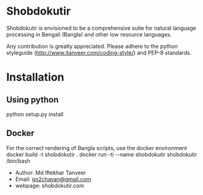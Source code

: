 # Shobdokutir

Shobdokutir is envisioned to be a comprehensive suite for natural language processing in Bengali (Bangla) and other low resource languages.

Any contribution is greatly appreciated.
Please adhere to the python styleguide (http://www.itanveer.com/coding-style/) and PEP-8 standards.

# Installation

## Using python
python setup.py install

## Docker
For the correct rendering of Bangla scripts, use the docker environment
docker build -t shobdokutir .
docker run -ti --name shobdokutir shobdokutir /bin/bash


* Author: Md Iftekhar Tanveer
* Email:  go2chayan@gmail.com
* webpage: shobdokutir.com
